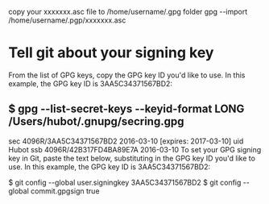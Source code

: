 copy your xxxxxxx.asc file to /home/username/.gpg folder
gpg --import /home/username/.pgp/xxxxxxx.asc

# Tell git about your signing key

From the list of GPG keys, copy the GPG key ID you'd like to use. In this example, the GPG key ID is 3AA5C34371567BD2:

$ gpg --list-secret-keys --keyid-format LONG
/Users/hubot/.gnupg/secring.gpg
------------------------------------
sec   4096R/3AA5C34371567BD2 2016-03-10 [expires: 2017-03-10]
uid                          Hubot 
ssb   4096R/42B317FD4BA89E7A 2016-03-10
To set your GPG signing key in Git, paste the text below, substituting in the GPG key ID you'd like to use. In this example, the GPG key ID is 3AA5C34371567BD2:

$ git config --global user.signingkey 3AA5C34371567BD2
$ git config --global commit.gpgsign true